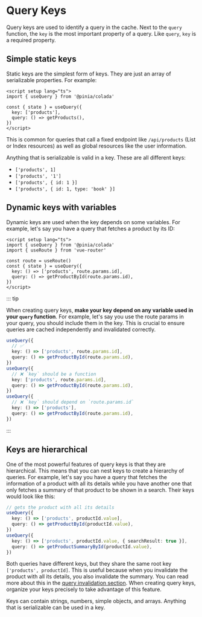 # Query Keys

Query keys are used to identify a query in the cache. Next to the `query` function, the `key` is the most important property of a query. Like `query`, `key` is a required property.

## Simple static keys

Static keys are the simplest form of keys. They are just an array of serializable properties. For example:

```vue
<script setup lang="ts">
import { useQuery } from '@pinia/colada'

const { state } = useQuery({
  key: ['products'],
  query: () => getProducts(),
})
</script>
```

This is common for queries that call a fixed endpoint like `/api/products` (List or Index resources) as well as global resources like the user information.

Anything that is serializable is valid in a key. These are all different keys:

- `['products', 1]`
- `['products', '1']`
- `['products', { id: 1 }]`
- `['products', { id: 1, type: 'book' }]`

## Dynamic keys with variables

Dynamic keys are used when the key depends on some variables. For example, let's say you have a query that fetches a product by its ID:

```vue
<script setup lang="ts">
import { useQuery } from '@pinia/colada'
import { useRoute } from 'vue-router'

const route = useRoute()
const { state } = useQuery({
  key: () => ['products', route.params.id],
  query: () => getProductById(route.params.id),
})
</script>
```

::: tip

When creating query keys, **make your key depend on any variable used in your `query` function**. For example, let's say you use the route params in your query, you should include them in the key. This is crucial to ensure queries are cached independently and invalidated correctly.

```ts
useQuery({
  // ✅
  key: () => ['products', route.params.id],
  query: () => getProductById(route.params.id),
})
useQuery({
  // ❌ `key` should be a function
  key: ['products', route.params.id],
  query: () => getProductById(route.params.id),
})
useQuery({
  // ❌ `key` should depend on `route.params.id`
  key: () => ['products'],
  query: () => getProductById(route.params.id),
})
```

:::

## Keys are hierarchical

One of the most powerful features of query keys is that they are hierarchical. This means that you can nest keys to create a hierarchy of queries. For example, let's say you have a query that fetches the information of a product with all its details while you have another one that only fetches a summary of that product to be shown in a search. Their keys would look like this:

```ts
// gets the product with all its details
useQuery({
  key: () => ['products', productId.value],
  query: () => getProductById(productId.value),
})
useQuery({
  key: () => ['products', productId.value, { searchResult: true }],
  query: () => getProductSummaryById(productId.value),
})
```

Both queries have different keys, but they share the same root key `['products', productId]`. This is useful because when you invalidate the product with all its details, you also invalidate the summary. You can read more about this in the [query invalidation section](./query-invalidation.md). When creating query keys, organize your keys precisely to take advantage of this feature.

Keys can contain strings, numbers, simple objects, and arrays. Anything that is serializable can be used in a key.
